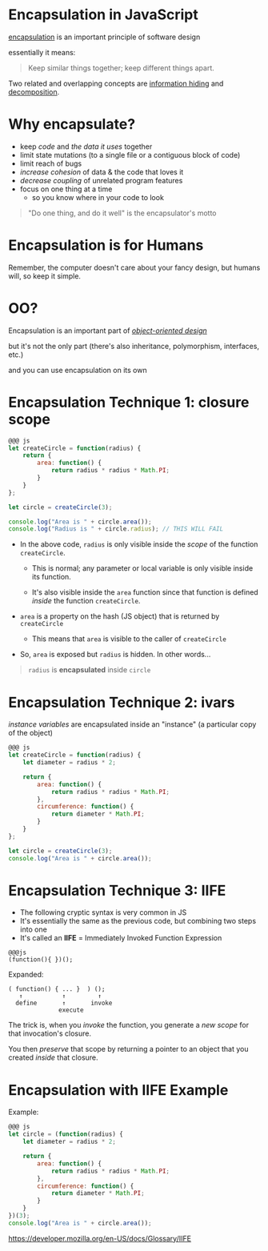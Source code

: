 # Encapsulation in JavaScript

[encapsulation](https://en.wikipedia.org/wiki/Encapsulation_(computer_programming)) is an important principle of software design

essentially it means:

> Keep similar things together; keep different things apart.

Two related and overlapping concepts are [information hiding](https://en.wikipedia.org/wiki/Information_hiding) and [decomposition](https://en.wikipedia.org/wiki/Decomposition_(computer_science)).

# Why encapsulate?

* keep *code* and *the data it uses* together
* limit state mutations (to a single file or a contiguous block of code)
* limit reach of bugs
* *increase cohesion* of data & the code that loves it
* *decrease coupling* of unrelated program features
* focus on one thing at a time
  * so you know where in your code to look

> "Do one thing, and do it well" is the encapsulator's motto

# Encapsulation is for Humans

Remember, the computer doesn't care about your fancy design, but humans will, so keep it simple.

# OO?

Encapsulation is an important part of *[object-oriented design](/lessons/oo_js)*

but it's not the only part (there's also inheritance, polymorphism, interfaces, etc.)

and you can use encapsulation on its own

# Encapsulation Technique 1: closure scope

```js
@@@ js
let createCircle = function(radius) {
    return {
        area: function() {
            return radius * radius * Math.PI;
        }
    }
};

let circle = createCircle(3);

console.log("Area is " + circle.area());
console.log("Radius is " + circle.radius); // THIS WILL FAIL
```

* In the above code, `radius` is only visible inside the *scope* of the function `createCircle`. 

  * This is normal; any parameter or local variable is only visible inside its function.

  * It's also visible inside the `area` function since that function is defined *inside* the function `createCircle`.

* `area` is a property on the hash (JS object) that is returned by `createCircle`

  * This means that `area` is visible to the caller of `createCircle`

* So, `area` is exposed but `radius` is hidden. In other words...

> `radius` is **encapsulated** inside `circle`

# Encapsulation Technique 2: ivars

*instance variables* are encapsulated inside an "instance" (a particular copy of the object)

```js
@@@ js
let createCircle = function(radius) {
    let diameter = radius * 2;

    return {
        area: function() {
            return radius * radius * Math.PI;
        },
        circumference: function() {
            return diameter * Math.PI;
        }
    }
};

let circle = createCircle(3);
console.log("Area is " + circle.area());
```

# Encapsulation Technique 3: IIFE

* The following cryptic syntax is very common in JS
* It's essentially the same as the previous code, but combining two steps into one
* It's called an **IIFE** = Immediately Invoked Function Expression

```
@@@js
(function(){ })();
```

Expanded:

```
( function() { ... }  ) ();
   ↑           ↑         ↑
  define       ↑       invoke
              execute   
```

The trick is, when you *invoke* the function, you generate a *new scope* for that invocation's closure.

You then *preserve* that scope by returning a pointer to an object that you created *inside* that closure.

# Encapsulation with IIFE Example

Example:

```js
@@@ js
let circle = (function(radius) {
    let diameter = radius * 2;

    return {
        area: function() {
            return radius * radius * Math.PI;
        },
        circumference: function() {
            return diameter * Math.PI;
        }
    }
})(3);
console.log("Area is " + circle.area());
```

<https://developer.mozilla.org/en-US/docs/Glossary/IIFE>

